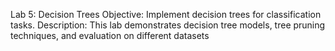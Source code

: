 Lab 5: Decision Trees
Objective: Implement decision trees for classification tasks.
Description: This lab demonstrates decision tree models, tree pruning techniques, and evaluation on different datasets